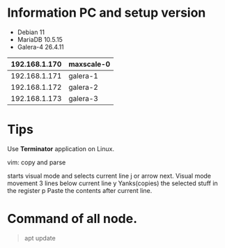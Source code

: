 # Information PC and setup version  

- Debian 11  
- MariaDB 10.5.15   
- Galera-4 26.4.11  

| 192.168.1.170 | maxscale-0 |
|---------------|------------|
| 192.168.1.171 | galera-1   |
| 192.168.1.172 | galera-2   |
| 192.168.1.173 | galera-3   |

# Tips

Use **Terminator** application on Linux.  

vim: copy and parse

<Shift-v> starts visual mode and selects current line
j or arrow next. Visual mode movement 3 lines below current line
y Yanks(copies) the selected stuff in the register
p Paste the contents after current line.  
  
# Command of **all** node.

> apt update  

